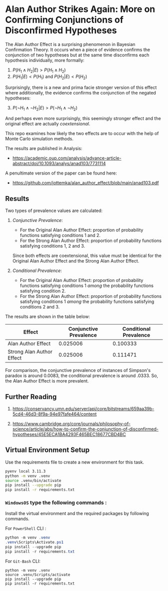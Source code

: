 # Alan Author Strikes Again: More on Confirming Conjunctions of Disconfirmed Hypotheses

The Alan Author Effect is a surprising phenomenon in Bayesian Confirmation Theory. It occurs when a piece of evidence confirms the conjunction of two hypotheses but at the same time disconfirms each hypothesis individually, more formally:

1. $P(H_1\land H_2|E)>P(H_1\land H_2)$
1. $P(H_1|E)<P(H_1)$ and $P(H_2|E)<P(H_2)$

Surprisingly, there is a new and prima facie stronger
version of this effect where additionally, the evidence confirms the conjunction of the negated hypotheses:

3. $P(\neg H_1\land \neg H_2|E)>P(\neg H_1\land \neg H_2)$

And perhaps even more surprisingly, this seemingly stronger effect and the original effect are actually *coextensional*.

This repo examines how likely the two effects are to occur with the help of Monte Carlo simulation methods.

The results are published in Analysis:
 - https://academic.oup.com/analysis/advance-article-abstract/doi/10.1093/analys/anad103/7731114

A penultimate version of the paper can be found here:

- https://github.com/jottemka/alan_author_effect/blob/main/anad103.pdf

## Results

Two types of prevalence values are calculated:

1. *Conjunctive Prevalence*:
    - For the Original Alan Author Effect: proportion of probability functions satisfying conditions 1 and 2.
    - For the Strong Alan Author Effect: proportion of probability functions satisfying conditions 1, 2 and 3.

    Since both effects are coextensional, this value must be identical for the Original Alan Author Effect and the Strong Alan Author Effect. 

1. *Conditional Prevalence*:
    - For the Original Alan Author Effect: proportion of probability functions satisfying conditions 1 *among* the probability functions satisfying condition 2.
    - For the Strong Alan Author Effect: proportion of probability functions satisfying conditions 1 *among* the probability functions satisfying conditions 2 and 3.

The results are shown in the table below:

</style>
<table id="T_386cd">
  <thead>
    <tr>
      <th id="T_386cd_level0_col0" class="col_heading level0 col0" >Effect</th>
      <th id="T_386cd_level0_col1" class="col_heading level0 col1" >Conjunctive Prevalence</th>
      <th id="T_386cd_level0_col2" class="col_heading level0 col2" >Conditional Prevalence</th>
    </tr>
  </thead>
  <tbody>
    <tr>
      <td id="T_386cd_row0_col0" class="data row0 col0" >Alan Author Effect</td>
      <td id="T_386cd_row0_col1" class="data row0 col1" >0.025006</td>
      <td id="T_386cd_row0_col2" class="data row0 col2" >0.100333</td>
    </tr>
    <tr>
      <td id="T_386cd_row1_col0" class="data row1 col0" >Strong Alan Author Effect</td>
      <td id="T_386cd_row1_col1" class="data row1 col1" >0.025006</td>
      <td id="T_386cd_row1_col2" class="data row1 col2" >0.111471</td>
    </tr>
  </tbody>
</table>

For comparison, the conjunctive prevalence of instances of Simpson's paradox is around 0.0083, the conditional prevalence is around .0333. So, the Alan Author Effect is more prevalent.

## Further Reading

1. https://conservancy.umn.edu/server/api/core/bitstreams/659aa39b-5cd4-46d3-8f9a-94e97fafe464/content

1. https://www.cambridge.org/core/journals/philosophy-of-science/article/abs/how-to-confirm-the-conjunction-of-disconfirmed-hypotheses/45E5ECA1BA4293F465BEC18677CBD4BC

## Virtual Environment Setup

Use the requirements file to create a new environment for this task. 

```Bash
pyenv local 3.11.3
python -m venv .venv
source .venv/bin/activate
pip install --upgrade pip
pip install -r requirements.txt
```

### **`WindowsOS`** type the following commands :

Install the virtual environment and the required packages by following commands.

For `PowerShell` CLI :

```PowerShell
python -m venv .venv
.venv\Scripts\Activate.ps1
pip install --upgrade pip
pip install -r requirements.txt
```

For `Git-Bash` CLI:

```
python -m venv .venv
source .venv/Scripts/activate
pip install --upgrade pip
pip install -r requirements.txt
```
